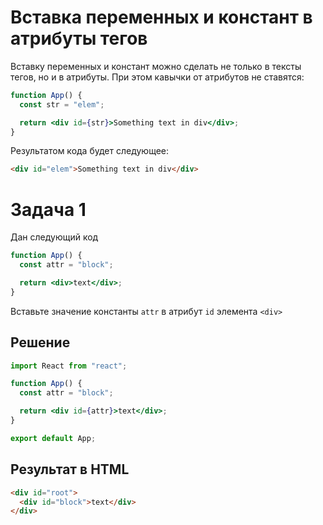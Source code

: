 # Вставка переменных и констант в атрибуты тегов

Вставку переменных и констант можно сделать не только в тексты тегов, но и в атрибуты. При этом кавычки от атрибутов не ставятся:

```jsx
function App() {
  const str = "elem";

  return <div id={str}>Something text in div</div>;
}
```

Результатом кода будет следующее:

```html
<div id="elem">Something text in div</div>
```

# Задача 1

Дан следующий код

```jsx
function App() {
  const attr = "block";

  return <div>text</div>;
}
```

Вставьте значение константы `attr` в атрибут `id` элемента `<div>`

## Решение

```jsx
import React from "react";

function App() {
  const attr = "block";

  return <div id={attr}>text</div>;
}

export default App;
```

## Результат в HTML

```html
<div id="root">
  <div id="block">text</div>
</div>
```
